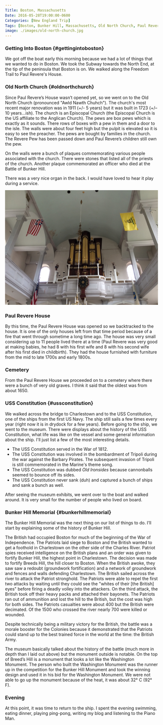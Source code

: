 ```yaml
---
Title: Boston, Massachusetts
Date: 2016-05-28T19:00:00-0600
Categories: [New England Trip]
Tags: [Boston, Bunker Hill, Massachusetts, Old North Church, Paul Revere, Travel, USS Constitution]
image: ./images/old-north-church.jpg
---
```


### Getting Into Boston {#gettingintoboston}

We got off the boat early this morning because we had a lot of things that we
wanted to do in Boston. We took the Subway towards the North End, at the tip of
the peninsula that Boston is on. We walked along the Freedom Trail to Paul
Revere's House.

### Old North Church {#oldnorthchurch}

Since Paul Revere’s House wasn’t opened yet, so we went on to the Old North
Church (pronounced "Awld Nawth Chuhch"). The church's most recent major
renovation was in 1911 (+/- 5 years) but it was built in 1723 (+/–10
years...ish). The church is an Episcopal Church (the Episcopal Church is the US
affiliate to the Anglican Church). The pews are box pews which is exactly as it
sounds. There rows of boxes with a pew in them and a door to the isle. The walls
were about four feet high but the pulpit is elevated so it is easy to see the
preacher. The pews are bought by families in the church. The Revere Pew has been
passed down and Paul Revere’s children still own the pew.

On the walls were a bunch of plaques commemorating various people associated
with the church. There were stones that listed all of the priests of the church.
Another plaque commemorated an officer who died at the Battle of Bunker Hill.

There was a very nice organ in the back. I would have loved to hear it play
during a service.

[![](./images/old-north-church.jpg)](./images/old-north-church.jpg)

### Paul Revere House

By this time, the Paul Revere House was opened so we backtracked to the house.
It is one of the only houses left from that time period because of a fire that
went through sometime a long time ago. The house was very small considering up
to 11 people lived there at a time (Paul Revere was very good at making babies,
he had 8 with his first wife and 8 with his second wife after his first died in
childbirth). They had the house furnished with furniture from the mid to late
1700s and early 1800s.

### Cemetery

From the Paul Revere House we proceeded on to a cemetery where there were a
bunch of very old graves. I think it said that the oldest was from about 1650.

### USS Constitution {#ussconstitution}

We walked across the bridge to Charlestown and to the USS Constitution, one of
the ships from the first US Navy. The ship still sails a few times every year
(right now it is in drydock for a few years). Before going to the ship, we went
to the museum. There were displays about the history of the USS Constitution,
what life was like on the vessel and some general information about the ship.
I'll just list a few of the most interesting details.

-   The USS Constitution served in the War of 1812.
-   The USS Constitution was involved in the bombardment of Tripoli during the
    war against the Barbary Pirates. The subsequent invasion of Tripoli is still
    commemorated in the Marine's theme song.
-   The USS Constitution was dubbed *Old Ironsides* because cannonballs seemed
    to bounce off its sides.
-   The USS Constitution never sank (duh) and captured a bunch of ships and sank
    a bunch as well.

After seeing the museum exhibits, we went over to the boat and walked around. It
is very small for the number of people who lived on board.

### Bunker Hill Memorial {#bunkerhillmemorial}

The Bunker Hill Memorial was the next thing on our list of things to do.  I’ll
start by explaining some of the history of Bunker Hill.

The British had occupied Boston for much of the beginning of the War of
Independence. The Patriots laid siege to Boston and the British wanted to get a
foothold in Charlestown on the other side of the Charles River.  Patriot spies
received intelligence on the British plans and an order was given to fortify
Bunker Hill, the highest point in Charlestown. The decision was made to fortify
Breeds Hill, the hill closer to Boston.  When the British awoke, they saw saw a
redoubt (groundwork fortification) and a network of groundwork and fences and
walls defending Charlestown. The British sailed across the river to attack the
Patriot stronghold. The Patriots were able to repel the first two attacks by
waiting until they could see the "whites of their \[the British\] eyes" before
firing a deadly volley into the attackers. On the third attack, the British took
off their heavy packs and attached their bayonets. The Patriots ran out of
ammunition and lost the hill to the British, but the cost was high for both
sides. The Patriots casualties were about 400 but the British were decimated. Of
the 1500 who crossed the river nearly 700 were killed or wounded.

Despite technically being a military victory for the British, the battle was a
morale booster for the Colonies because it demonstrated that the Patriots could
stand up to the best trained force in the world at the time: the British Army.

The museum basically talked about the history of the battle (much more in depth
than I laid out above) but the monument outside is notable. On the top of
Breed’s Hill is a monument that looks a lot like the Washington Monument. The
person who built the Washington Monument was the runner up in the competition
for the Bunker Hill Monument and took the winning design and used it in his bid
for the Washington Monument.  We were not able to go up the monument because of
the heat, it was about 32° C (92° F).

### Evening

At this point, it was time to return to the ship. I spent the evening swimming,
eating dinner, playing ping-pong, writing my blog and listening to the Piano
Man.
